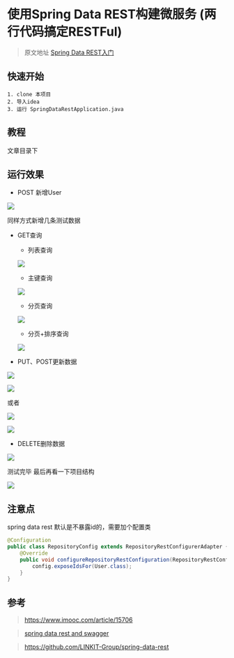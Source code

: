 # 使用Spring Data REST构建微服务 (两行代码搞定RESTFul)

> 原文地址 [Spring Data REST入门](https://blog.csdn.net/soul_code/article/details/54108105)

## 快速开始

```
1. clone 本项目
2. 导入idea
3. 运行 SpringDataRestApplication.java
```

## 教程

文章目录下

## 运行效果

- POST 新增User 

![](https://img-blog.csdn.net/20170106103810431?watermark/2/text/aHR0cDovL2Jsb2cuY3Nkbi5uZXQvc291bF9jb2Rl/font/5a6L5L2T/fontsize/400/fill/I0JBQkFCMA==/dissolve/70/gravity/SouthEast)

同样方式新增几条测试数据 

- GET查询 

  - 列表查询

  ![](https://raw.githubusercontent.com/gaohanghang/images/master/img20190530205642.png)

  - 主键查询 

  ![](https://raw.githubusercontent.com/gaohanghang/images/master/img20190530203732.png)

  - 分页查询 

  ![](https://raw.githubusercontent.com/gaohanghang/images/master/img20190530205036.png)

  - 分页+排序查询 

  ![](https://raw.githubusercontent.com/gaohanghang/images/master/img20190530211040.png)

- PUT、POST更新数据 

![](https://raw.githubusercontent.com/gaohanghang/images/master/img20190530211252.png)

![](https://raw.githubusercontent.com/gaohanghang/images/master/img20190530211309.png)

或者

![](https://raw.githubusercontent.com/gaohanghang/images/master/img20190530211421.png)

![](https://raw.githubusercontent.com/gaohanghang/images/master/img20190530211513.png)

- DELETE删除数据 

![](https://raw.githubusercontent.com/gaohanghang/images/master/img20190530211613.png)

测试完毕 
最后再看一下项目结构

![](https://raw.githubusercontent.com/gaohanghang/images/master/img20190530211735.png)

## 注意点

spring data rest 默认是不暴露id的，需要加个配置类

```java
@Configuration
public class RepositoryConfig extends RepositoryRestConfigurerAdapter {
    @Override
    public void configureRepositoryRestConfiguration(RepositoryRestConfiguration config) {
        config.exposeIdsFor(User.class);
    }
}
```

## 参考

> https://www.imooc.com/article/15706

>[spring data rest and swagger](https://itnext.io/building-microservices-with-spring-data-rest-40bb94080a9e)

> https://github.com/LINKIT-Group/spring-data-rest

